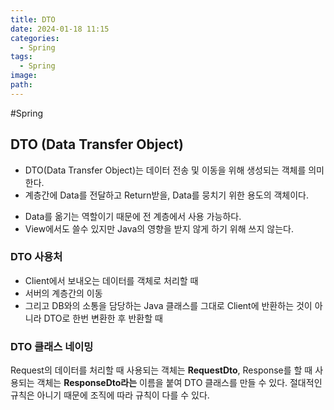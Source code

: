 ```yaml
---
title: DTO
date: 2024-01-18 11:15
categories:
  - Spring
tags:
  - Spring
image: 
path:
---
```

#Spring 

## DTO (Data Transfer Object)
+ DTO(Data Transfer Object)는 데이터 전송 및 이동을 위해 생성되는 객체를 의미한다.
+ 계층간에 Data를 전달하고 Return받을, Data를 뭉치기 위한 용도의 객체이다.
- Data를 옮기는 역할이기 때문에 전 계층에서 사용 가능하다.
- View에서도 쓸수 있지만 Java의 영향을 받지 않게 하기 위해 쓰지 않는다.

### DTO 사용처
+ Client에서 보내오는 데이터를 객체로 처리할 때
+ 서버의 계층간의 이동
+ 그리고 DB와의 소통을 담당하는 Java 클래스를 그대로 Client에 반환하는 것이 아니라 DTO로 한번 변환한 후 반환할 때

### DTO 클래스 네이밍
Request의 데이터를 처리할 때 사용되는 객체는 **RequestDto**, Response를 할 때 사용되는 객체는 **ResponseDto라는** 이름을 붙여 DTO 클래스를 만들 수 있다. 절대적인 규칙은 아니기 때문에 조직에 따라 규칙이 다를 수 있다.